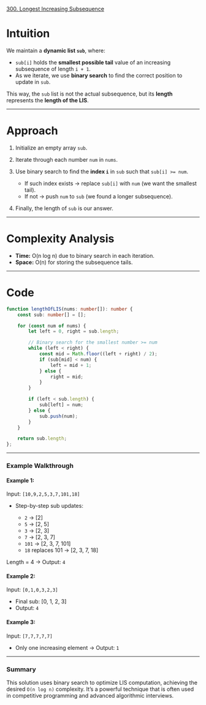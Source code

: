 [300. Longest Increasing Subsequence](https://leetcode.com/problems/longest-increasing-subsequence/)

# Intuition

We maintain a **dynamic list `sub`**, where:

* `sub[i]` holds the **smallest possible tail** value of an increasing subsequence of length `i + 1`.
* As we iterate, we use **binary search** to find the correct position to update in `sub`.

This way, the `sub` list is not the actual subsequence, but its **length** represents the **length of the LIS**.

---

# Approach

1. Initialize an empty array `sub`.
2. Iterate through each number `num` in `nums`.
3. Use binary search to find the **index `i`** in `sub` such that `sub[i] >= num`.

   * If such index exists → replace `sub[i]` with `num` (we want the smallest tail).
   * If not → push `num` to `sub` (we found a longer subsequence).
4. Finally, the length of `sub` is our answer.

---

# Complexity Analysis

* **Time:** O(n log n) due to binary search in each iteration.
* **Space:** O(n) for storing the subsequence tails.

---

# Code

```ts
function lengthOfLIS(nums: number[]): number {
    const sub: number[] = [];

    for (const num of nums) {
        let left = 0, right = sub.length;

        // Binary search for the smallest number >= num
        while (left < right) {
            const mid = Math.floor((left + right) / 2);
            if (sub[mid] < num) {
                left = mid + 1;
            } else {
                right = mid;
            }
        }

        if (left < sub.length) {
            sub[left] = num;
        } else {
            sub.push(num);
        }
    }

    return sub.length;
};

```

---

### **Example Walkthrough**

#### Example 1:

Input: `[10,9,2,5,3,7,101,18]`

* Step-by-step sub updates:

  * `2` → \[2]
  * `5` → \[2, 5]
  * `3` → \[2, 3]
  * `7` → \[2, 3, 7]
  * `101` → \[2, 3, 7, 101]
  * `18` replaces 101 → \[2, 3, 7, 18]

Length = 4 → Output: `4`

#### Example 2:

Input: `[0,1,0,3,2,3]`

* Final sub: \[0, 1, 2, 3]
* Output: `4`

#### Example 3:

Input: `[7,7,7,7,7]`

* Only one increasing element → Output: `1`

---

### **Summary**

This solution uses binary search to optimize LIS computation, achieving the desired `O(n log n)` complexity. It’s a powerful technique that is often used in competitive programming and advanced algorithmic interviews.
